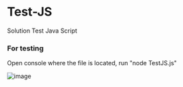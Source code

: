 # Test-JS
Solution Test Java Script 

### For testing

Open console where the file is located, run "node TestJS.js"

![image](https://github.com/user-attachments/assets/5678bb80-625e-45cd-a73c-8d78a374715c)
